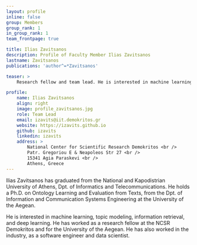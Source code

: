 ```yaml
---
layout: profile
inline: false
group: Members
group_rank: 1
in_group_rank: 1
team_frontpage: true

title: Ilias Zavitsanos
description: Profile of Faculty Member Ilias Zavitsanos
lastname: Zavitsanos
publications: 'author^=*Zavitsanos'

teaser: >
    Research fellow and team lead. He is interested in machine learning, weak supervision, learning from imbalanced data and deep learning.

profile:
    name: Ilias Zavitsanos
    align: right
    image: profile_zavitsanos.jpg
    role: Team Lead
    email: izavits@iit.demokritos.gr
    website: https://izavits.github.io
    github: izavits
    linkedin: izavits
    address: >
        National Center for Scientific Research Demokritos <br />
        Patr. Gregoriou E & Neapoleos Str 27 <br /> 
        15341 Agia Paraskevi <br />
        Athens, Greece
---
```


Ilias Zavitsanos has graduated from the National and Kapodistrian University of Athens, Dpt. of Informatics and Telecommunications. He holds a Ph.D. on Ontology Learning and Evaluation from Texts, from the Dpt. of Information and Communication Systems Engineering at the University of the Aegean. 

He is interested in machine learning, topic modeling, information retrieval, and deep learning. He has worked as a research fellow at the NCSR Demokritos and for the University of the Aegean. He has also worked in the industry, as a software engineer and data scientist. 
